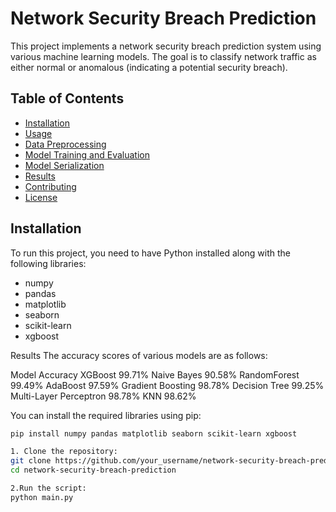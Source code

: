 # Network Security Breach Prediction

This project implements a network security breach prediction system using various machine learning models. The goal is to classify network traffic as either normal or anomalous (indicating a potential security breach).

## Table of Contents
- [Installation](#installation)
- [Usage](#usage)
- [Data Preprocessing](#data-preprocessing)
- [Model Training and Evaluation](#model-training-and-evaluation)
- [Model Serialization](#model-serialization)
- [Results](#results)
- [Contributing](#contributing)
- [License](#license)

## Installation

To run this project, you need to have Python installed along with the following libraries:
- numpy
- pandas
- matplotlib
- seaborn
- scikit-learn
- xgboost

Results
The accuracy scores of various models are as follows:

Model	Accuracy
XGBoost	99.71%
Naive Bayes	90.58%
RandomForest	99.49%
AdaBoost	97.59%
Gradient Boosting	98.78%
Decision Tree	99.25%
Multi-Layer Perceptron	98.78%
KNN	98.62%

You can install the required libraries using pip:

```bash
pip install numpy pandas matplotlib seaborn scikit-learn xgboost

1. Clone the repository:
git clone https://github.com/your_username/network-security-breach-prediction.git
cd network-security-breach-prediction

2.Run the script:
python main.py


